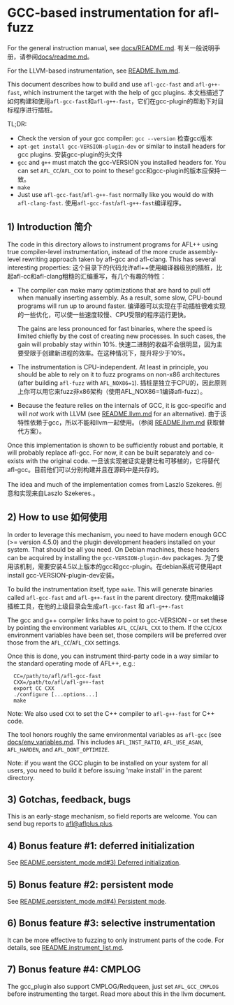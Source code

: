 # GCC-based instrumentation for afl-fuzz

For the general instruction manual, see [docs/README.md](../docs/README.md).
有关一般说明手册，请参阅[docs/readme.md](./docs/readme.md)。

For the LLVM-based instrumentation, see [README.llvm.md](README.llvm.md).

This document describes how to build and use `afl-gcc-fast` and `afl-g++-fast`,
which instrument the target with the help of gcc plugins.
本文档描述了如何构建和使用`afl-gcc-fast`和`afl-g++-fast`，它们在gcc-plugin的帮助下对目标程序进行插桩。

TL;DR:
* Check the version of your gcc compiler: `gcc --version`
  检查gcc版本
* `apt-get install gcc-VERSION-plugin-dev` or similar to install headers for gcc
  plugins.
  安装gcc-plugin的头文件
* `gcc` and `g++` must match the gcc-VERSION you installed headers for. You can
  set `AFL_CC`/`AFL_CXX` to point to these!
  gcc和gcc-plugin的版本应保持一致。
* `make`
* Just use `afl-gcc-fast`/`afl-g++-fast` normally like you would do with
  `afl-clang-fast`.
  使用`afl-gcc-fast`/`afl-g++-fast`编译程序。

## 1) Introduction 简介

The code in this directory allows to instrument programs for AFL++ using true
compiler-level instrumentation, instead of the more crude assembly-level
rewriting approach taken by afl-gcc and afl-clang. This has several interesting
properties:
这个目录下的代码允许afl++使用编译器级别的插桩，比起afl-cc和afl-clang粗糙的汇编重写，有几个有趣的特性：

- The compiler can make many optimizations that are hard to pull off when
  manually inserting assembly. As a result, some slow, CPU-bound programs will
  run up to around faster.
  编译器可以实现在手动插桩很难实现的一些优化，可以使一些速度较慢、CPU受限的程序运行更快。

  The gains are less pronounced for fast binaries, where the speed is limited
  chiefly by the cost of creating new processes. In such cases, the gain will
  probably stay within 10%.
  快速二进制的收益不会很明显，因为主要受限于创建新进程的效率。在这种情况下，提升将少于10%。

- The instrumentation is CPU-independent. At least in principle, you should be
  able to rely on it to fuzz programs on non-x86 architectures (after building
  `afl-fuzz` with `AFL_NOX86=1`).
  插桩是独立于CPU的，因此原则上你可以用它来fuzz非x86架构（使用AFL_NOX86=1编译afl-fuzz）。
  

- Because the feature relies on the internals of GCC, it is gcc-specific and
  will *not* work with LLVM (see [README.llvm.md](README.llvm.md) for an
  alternative).
  由于该特性依赖于gcc，所以不能和llvm一起使用。（参阅 [README.llvm.md](README.llvm.md) 获取替代方案）。

Once this implementation is shown to be sufficiently robust and portable, it
will probably replace afl-gcc. For now, it can be built separately and co-exists
with the original code.
一旦该实现被证实是健壮和可移植的，它将替代afl-gcc。目前他们可以分别构建并且在源码中是共存的。

The idea and much of the implementation comes from Laszlo Szekeres.
创意和实现来自Laszlo Szekeres.。

## 2) How to use 如何使用

In order to leverage this mechanism, you need to have modern enough GCC (>=
version 4.5.0) and the plugin development headers installed on your system. That
should be all you need. On Debian machines, these headers can be acquired by
installing the `gcc-VERSION-plugin-dev` packages.
为了使用该机制，需要安装4.5以上版本的gcc和gcc-plugin。在debian系统可使用apt install gcc-VERSION-plugin-dev安装。

To build the instrumentation itself, type `make`. This will generate binaries
called `afl-gcc-fast` and `afl-g++-fast` in the parent directory.
使用make编译插桩工具，在他的上级目录会生成`afl-gcc-fast` 和 `afl-g++-fast`

The gcc and g++ compiler links have to point to gcc-VERSION - or set these by
pointing the environment variables `AFL_CC`/`AFL_CXX` to them. If the `CC`/`CXX`
environment variables have been set, those compilers will be preferred over
those from the `AFL_CC`/`AFL_CXX` settings.


Once this is done, you can instrument third-party code in a way similar to the
standard operating mode of AFL++, e.g.:

```
  CC=/path/to/afl/afl-gcc-fast
  CXX=/path/to/afl/afl-g++-fast
  export CC CXX
  ./configure [...options...]
  make
```

Note: We also used `CXX` to set the C++ compiler to `afl-g++-fast` for C++ code.

The tool honors roughly the same environmental variables as `afl-gcc` (see
[docs/env_variables.md](../docs/env_variables.md). This includes
`AFL_INST_RATIO`, `AFL_USE_ASAN`, `AFL_HARDEN`, and `AFL_DONT_OPTIMIZE`.

Note: if you want the GCC plugin to be installed on your system for all users,
you need to build it before issuing 'make install' in the parent directory.

## 3) Gotchas, feedback, bugs

This is an early-stage mechanism, so field reports are welcome. You can send bug
reports to afl@aflplus.plus.

## 4) Bonus feature #1: deferred initialization

See
[README.persistent_mode.md#3) Deferred initialization](README.persistent_mode.md#3-deferred-initialization).

## 5) Bonus feature #2: persistent mode

See
[README.persistent_mode.md#4) Persistent mode](README.persistent_mode.md#4-persistent-mode).

## 6) Bonus feature #3: selective instrumentation

It can be more effective to fuzzing to only instrument parts of the code. For
details, see [README.instrument_list.md](README.instrument_list.md).

## 7) Bonus feature #4: CMPLOG

The gcc_plugin also support CMPLOG/Redqueen, just set `AFL_GCC_CMPLOG` before
instrumenting the target.
Read more about this in the llvm document.

